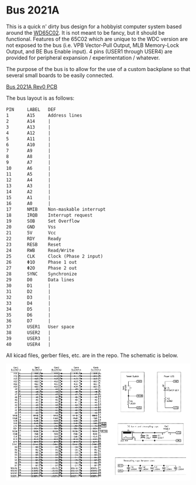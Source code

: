 # Bus 2021A

This is a quick n' dirty bus design for a hobbyist computer system based around the [WD65C02](https://en.wikipedia.org/wiki/WDC_65C02). It is not meant to be fancy, but it should be functional. Features of the 65C02 which are unique to the WDC version are not exposed to the bus (i.e. VPB Vector-Pull Output, MLB Memory-Lock Output, and BE Bus Enable input). 4 pins (USER1 through USER4) are provided for peripheral expansion / experimentation / whatever.

The purpose of the bus is to allow for the use of a custom backplane so that several small boards to be easily connected.

[Bus 2021A Rev0 PCB](./images/Bus2021A_5Slot_PCB.png)

The bus layout is as follows:

```
PIN     LABEL   DEF
1       A15     Address lines
2       A14     |
3       A13     |
4       A12     |
5       A11     |
6       A10     |
7       A9      |
8       A8      |
9       A7      |
10      A6      |
11      A5      |
12      A4      |
13      A3      |
14      A2      |
15      A1      |
16      A0      |
17      NMIB    Non-maskable interrupt
18      IRQB    Interrupt request
19      SOB     Set Overflow
20      GND     Vss
21      5V      Vcc
22      RDY     Ready
23      RESB    Reset
24      RWB     Read/Write
25      CLK     Clock (Phase 2 input)
26      Φ1O     Phase 1 out
27      Φ2O     Phase 2 out
28      SYNC    Synchronize
29      D0      Data lines
30      D1      |
31      D2      |
32      D3      |
33      D4      |
34      D5      |
35      D6      |
36      D7      |
37      USER1   User space
38      USER2   |
39      USER3   |
40      USER4   |
```

All kicad files, gerber files, etc. are in the repo. The schematic is below.

![Bus 2021A backplane - 5 slot schematic](./images/Bus2021A_Backplane_Rev0_Schematic.png)
